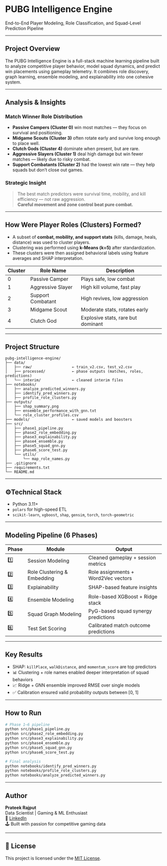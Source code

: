 # PUBG Intelligence Engine   
End-to-End Player Modeling, Role Classification, and Squad-Level Prediction Pipeline

---

## Project Overview

The PUBG Intelligence Engine is a full-stack machine learning pipeline built to analyze competitive player behavior, model squad dynamics, and predict win placements using gameplay telemetry. It combines role discovery, graph learning, ensemble modeling, and explainability into one cohesive system.

---

## Analysis & Insights

### Match Winner Role Distribution
- **Passive Campers (Cluster 0)** win most matches — they focus on survival and positioning.
- **Midgame Scouts (Cluster 3)** often rotate early and survive long enough to place well.
- **Clutch Gods (Cluster 4)** dominate when present, but are rare.
- **Aggressive Slayers (Cluster 1)** deal high damage but win fewer matches — likely due to risky combat.
- **Support Combatants (Cluster 2)** had the lowest win rate — they help squads but don’t close out games.

### Strategic Insight
> The best match predictors were survival time, mobility, and kill efficiency — not raw aggression.  
> **Careful movement and zone control beat pure combat.**

---

## How Were Player Roles (Clusters) Formed?

- A subset of **combat, mobility, and support stats** (kills, damage, heals, distance) was used to cluster players.
- Clustering was performed using **k-Means (k=5)** after standardization.
- These clusters were then assigned behavioral labels using feature averages and SHAP interpretation.

| Cluster | Role Name           | Description |
|---------|---------------------|-------------|
| 0       | Passive Camper      | Plays safe, low combat |
| 1       | Aggressive Slayer   | High kill volume, fast play |
| 2       | Support Combatant   | High revives, low aggression |
| 3       | Midgame Scout       | Moderate stats, rotates early |
| 4       | Clutch God          | Explosive stats, rare but dominant |

---

## Project Structure

```
pubg-intelligence-engine/
├── data/
│   ├── raw/                  ← train_v2.csv, test_v2.csv
│   ├── processed/            ← phase outputs (matches, roles, predictions)
│   └── interim/              ← cleaned interim files
├── notebooks/
│   ├── analyze_predicted_winners.py
│   ├── identify_pred_winners.py
│   ├── profile_role_clusters.py
├── outputs/
│   ├── shap_summary.png
│   ├── ensemble_performance_with_gnn.txt
│   └── role_cluster_profiles.csv
├── models/                   ← saved models and boosters
├── src/
│   ├── phase1_pipeline.py
│   ├── phase2_role_embedding.py
│   ├── phase3_explainability.py
│   ├── phase4_ensemble.py
│   ├── phase5_squad_gnn.py
│   ├── phase6_score_test.py
│   └── utils/
│       └── map_role_names.py
├── .gitignore
├── requirements.txt
└── README.md
```


---

## ⚙Technical Stack

- Python 3.11+
- `polars` for high-speed ETL
- `scikit-learn`, `xgboost`, `shap`, `gensim`, `torch`, `torch-geometric`

---

## Modeling Pipeline (6 Phases)

| Phase | Module                    | Output                             |
|-------|---------------------------|-------------------------------------|
| 1️⃣    | Session Modeling           | Cleaned gameplay + session metrics |
| 2️⃣    | Role Clustering & Embedding | Role assignments + Word2Vec vectors |
| 3️⃣    | Explainability            | SHAP-based feature insights         |
| 4️⃣    | Ensemble Modeling         | Role-based XGBoost + Ridge stack    |
| 5️⃣    | Squad Graph Modeling      | PyG-based squad synergy predictions |
| 6️⃣    | Test Set Scoring          | Calibrated match outcome predictions|

---

## Key Results

- SHAP: `killPlace`, `walkDistance`, and `momentum_score` are top predictors
- 📊 Clustering + role names enabled deeper interpretation of squad behaviors
- 📈 Ridge + GNN ensemble improved RMSE over single models
- ✅ Calibration ensured valid probability outputs between [0, 1]

---

## How to Run

```bash
# Phase 1–6 pipeline
python src/phase1_pipeline.py
python src/phase2_role_embedding.py
python src/phase3_explainability.py
python src/phase4_ensemble.py
python src/phase5_squad_gnn.py
python src/phase6_score_test.py
```

```bash
# Final analysis
python notebooks/identify_pred_winners.py
python notebooks/profile_role_clusters.py
python notebooks/analyze_predicted_winners.py
```

---

## Author

**Prateek Rajput**  
Data Scientist | Gaming & ML Enthusiast  
🔗 [LinkedIn](https://www.linkedin.com/in/prateek-rajput-b802b0169/)  
🕹️ Built with passion for competitive gaming data

---

## 📜 License

This project is licensed under the [MIT License](LICENSE).
